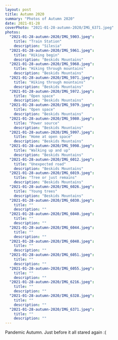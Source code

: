 ```yaml
---
layout: post
title: Autumn 2020
summary: "Photos of Autumn 2020"
date: 2021-01-28
coverPhoto: "2021-01-28-autumn-2020/IMG_6371.jpeg"
photos:
  "2021-01-28-autumn-2020/IMG_5903.jpeg":
    title: "Train Station"
    description: "Silesia"
  "2021-01-28-autumn-2020/IMG_5961.jpeg":
    title: "Hiking begin"
    description: "Beskids Mountains"
  "2021-01-28-autumn-2020/IMG_5968.jpeg":
    title: "Hiking through mountains"
    description: "Beskids Mountains"
  "2021-01-28-autumn-2020/IMG_5971.jpeg":
    title: "Hiking through mountains"
    description: "Beskids Mountains"
  "2021-01-28-autumn-2020/IMG_5972.jpeg":
    title: "Open space"
    description: "Beskids Mountains"
  "2021-01-28-autumn-2020/IMG_5979.jpeg":
    title: "Open space"
    description: "Beskids Mountains"
  "2021-01-28-autumn-2020/IMG_5980.jpeg":
    title: "Power source"
    description: "Beskids Mountains"
  "2021-01-28-autumn-2020/IMG_5997.jpeg":
    title: "Home at open space"
    description: "Beskids Mountains"
  "2021-01-28-autumn-2020/IMG_5998.jpeg":
    title: "Walking up and up"
    description: "Beskids Mountains"
  "2021-01-28-autumn-2020/IMG_6012.jpeg":
    title: "Unexpected road"
    description: "Beskids Mountains"
  "2021-01-28-autumn-2020/IMG_6019.jpeg":
    title: "Tree or just remains"
    description: "Beskids Mountains"
  "2021-01-28-autumn-2020/IMG_6026.jpeg":
    title: "Young trees"
    description: "Beskids Mountains"
  "2021-01-28-autumn-2020/IMG_6030.jpeg":
    title: ""
    description: ""
  "2021-01-28-autumn-2020/IMG_6040.jpeg":
    title: ""
    description: ""
  "2021-01-28-autumn-2020/IMG_6044.jpeg":
    title: ""
    description: ""
  "2021-01-28-autumn-2020/IMG_6048.jpeg":
    title: ""
    description: ""
  "2021-01-28-autumn-2020/IMG_6051.jpeg":
    title: ""
    description: ""
  "2021-01-28-autumn-2020/IMG_6055.jpeg":
    title: ""
    description: ""
  "2021-01-28-autumn-2020/IMG_6216.jpeg":
    title: ""
    description: ""
  "2021-01-28-autumn-2020/IMG_6328.jpeg":
    title: ""
    description: ""
  "2021-01-28-autumn-2020/IMG_6371.jpeg":
    title: ""
    description: ""
---
```


Pandemic Autumn. Just before it all stared again :(
